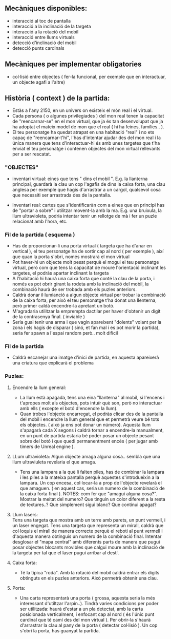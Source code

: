 ## Mecàniques disponibles:
- interacció al toc de pantalla
- interacció a la inclinació de la targeta
- interacció a la rotació del mobil
- interacció entre llums virtuals
- detecció d'inclinació del mobil
- detecció punts cardinals

## Mecàniques per implementar obligatories
- col·lisió entre objectes ( fer-la funcional, per exemple que en interactuar, un objecte agafi a l'altre)

## Història ( context ) de la partida: 
- Estàs a l'any 2150, en un univers on existeix el món real i el virtual. 
- Cada persona ( o algunes privilegiades ) del mon real tenen la capacitat de "reencarnar-se" en el mon virtual, que ja és tan desenvolupat que ja ha adoptat el mateix model de mon que el real ( hi ha feines, famílies.. ). 
- El teu personatge ha quedat atrapat en una habitació "real" i no ets capaç de "reencarnar-t'hi", l'has d'intentar ajudar des del mon real i la única manera que tens d'interactuar-hi és amb unes targetes que t'ha enviat el teu personatge i contenen objectes del mon virtual rellevants per a ser rescatat.   


### "OBJECTES"
- inventari virtual: eines que tens " dins el mobil ". E.g. la llanterna principal, guardarà la clau un cop l'agafis de dins la caixa forta, una clau anglesa per exemple que hagis d'arrastrar a un cargol, qualsevol cosa que necessiti ser arrastrada des de la pantalla. 

- inventari real: cartes que s'identificaràn com a eines que en principi has de "portar a sobre" i utilitzar movent-la amb la ma. E.g. una bruixula, la llum ultravioleta, podria intentar tenir un rellotge de mà i fer un puzle relacionat amb l'hora, etc. 


### Fil de la partida ( esquema )
- Has de proporcionar-li una porta virtual ( targeta que ha d'anar en vertical ), el teu personatge ha de sortir cap al nord ( per exemple ), així que quan la porta s'obri, només mostrarà el mon virtual 
- Pot haver-hi un objecte molt pesat perquè el mogui el teu personatge virtual, però com que tens la capacitat de moure l'orientació inclinant les targetes, el podràs apartar inclinant la targeta
- A l'habitació hi haurà una caixa forta que conté la clau de la porta, i només es pot obrir girant la rodeta amb la inclinació del mobil, la combinació haurà de ser trobada amb els puzles anteriors.
- Caldrà donar il·lumianció a algun objecte virtual per trobar la combinació de la caixa forta, per això el teu personatge t'ha donat una llenterna, però primer caldà encendre-la apretant un botó. 
- M'agradaria utilitzar la emprempta dactilar per haver d'obtenir un digit de la contrasenya final. ( inviable )
- Seria guai tenir una arma i que vagin apareixent "dolents" volant per la zona i els hagis de disparar ( sinó, et fan mal i es pot morir la partida), seria fer spawn a l'espai random però.. molt dificil

### Fil de la partida 
- Caldrà escanejar una imatge d'inici de partida, en aquesta apareixerà una criatura que explicarà el problema

### Puzles: 

1. Encendre la llum general:  
    - La llum està apagada, tens una eina "llanterna" al mobil, si l'encens i t'apropes molt als objectes, pots intuïr què son, però no interactuar amb ells ( excepte el botó d'encendre la llum). 
    - Quan trobes l'objecte encarregat, el podràs clicar des de la pantalla del mobil i encendre la llum general que et permetrà veure bé tots els objectes. ( això ja ens pot donar un número). Aquesta llum s'apagarà cada X segons i caldrà tornar a encendre-la manualment, en un punt de partida estaria bé poder posar un objecte pesant sobre del botó i que quedi permanentment encès ( per jugar amb timers de Unreal engine ).

2. LLum ultravioleta: 
    Algun objecte amaga alguna cosa.. sembla que una llum ultraviuleta revelaria el que amaga.
    - Tens una lampara a la què li falten piles, has de combinar la lampara i les piles a la mateixa pantalla perquè aquestes s'introdueixin a la lampara. Un cop encesa, col·locar-la a prop de l'objecte revelarà el que amaguen. ( en aquest cas, seria un numero de la combinació de la caixa forta final ).
    NOTES: com fer que "amagui alguna cosa?". Mostrar la meitat del numero? Que tinguin un color diferent a la resta de textures..? Que simplement sigui blanc? Que continui apagat?

3. Llum lasers:  
    Tens una targeta que mostra amb un terre amb parets, un punt vermell, i un laser engegat. Tens una targeta que representa un mirall, caldrà que col·loquis el mirall de manera correcte perquè el reboti al punt vermell i d'aquesta manera obtinguis un numero de la combinació final. Intentar desglosar el "mapa central" amb diferents parts de manera que pugui posar objectes blocants movibles que calgui moure amb la inclinació de la targeta per tal que el laser pugui arribar al destí.

4. Caixa forta: 
    - Té la tipica "roda". Amb la rotació del mobil caldrà entrar els digits obtinguts en els puzles anteriors. Això permetrà obtenir una clau. 

5. Porta:
    - Una carta representarà una porta ( grossa, aquesta seria la més interessant d'utiltzar l'arpin..). Tindrà varies condicions per poder ser utilitzada: haurà d'estar a un pla detectat, amb la carta posicionada verticalment, i enfocant cap al nord ( és l'únic punt cardinal que té camí des del mon virtual ). Per obrir-la s'haurà d'arrastrar la clau al pany de la porta ( detectar col·lisió ). Un cop s'obri la porta, has guanyat la partida.

       


    

    




